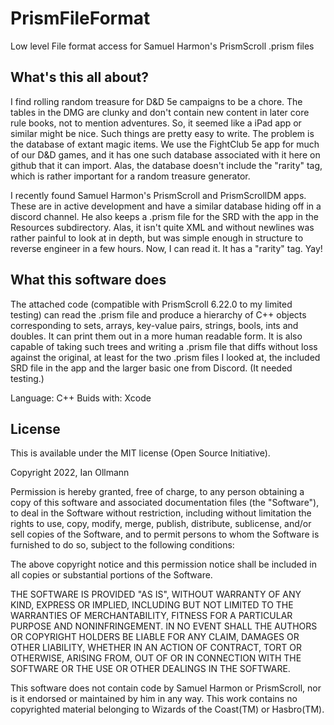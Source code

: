 # PrismFileFormat
Low level File format access for Samuel Harmon's PrismScroll .prism files

## What's this all about?
I find rolling random treasure for D&D 5e campaigns to be a chore. The tables in the DMG are clunky 
and don't contain new content in later core rule books, not to mention adventures. So, it seemed
like a iPad app or similar might be nice.  Such things are pretty easy to write. The problem is
the database of extant magic items.  We use the FightClub 5e app for much of our D&D games, and it
has one such database associated with it here on github that it can import. Alas, the database doesn't
include the "rarity" tag, which is rather important for a random treasure generator. 

I recently found Samuel Harmon's PrismScroll and PrismScrollDM apps. These are in active development
and have a similar database hiding off in a discord channel. He also keeps a .prism file for the SRD
with the app in the Resources subdirectory.  Alas, it isn't quite XML and without newlines was rather
painful to look at in depth, but was simple enough in structure to reverse engineer in a few hours.
Now, I can read it. It has a "rarity" tag. Yay!

## What this software does
The attached code (compatible with PrismScroll 6.22.0 to my limited testing) can read the .prism file and produce
a hierarchy of C++ objects corresponding to sets, arrays, key-value pairs, strings, bools, ints and 
doubles. It can print them out in a more human readable form. It is also capable of taking such trees 
and writing a .prism file that diffs without loss against the original, at least for the two .prism 
files I looked at, the included SRD file in the app and the larger basic one from Discord. (It needed testing.) 

Language: C++
Buids with: Xcode

## License
This is available under the MIT license (Open Source Initiative). 

Copyright 2022, Ian Ollmann

Permission is hereby granted, free of charge, to any person obtaining a copy of this software and associated documentation files (the "Software"), to deal in the Software without restriction, including without limitation the rights to use, copy, modify, merge, publish, distribute, sublicense, and/or sell copies of the Software, and to permit persons to whom the Software is furnished to do so, subject to the following conditions:

The above copyright notice and this permission notice shall be included in all copies or substantial portions of the Software.

THE SOFTWARE IS PROVIDED "AS IS", WITHOUT WARRANTY OF ANY KIND, EXPRESS OR IMPLIED, INCLUDING BUT NOT LIMITED TO THE WARRANTIES OF MERCHANTABILITY, FITNESS FOR A PARTICULAR PURPOSE AND NONINFRINGEMENT. IN NO EVENT SHALL THE AUTHORS OR COPYRIGHT HOLDERS BE LIABLE FOR ANY CLAIM, DAMAGES OR OTHER LIABILITY, WHETHER IN AN ACTION OF CONTRACT, TORT OR OTHERWISE, ARISING FROM, OUT OF OR IN CONNECTION WITH THE SOFTWARE OR THE USE OR OTHER DEALINGS IN THE SOFTWARE.

This software does not contain code by Samuel Harmon or PrismScroll, nor is it endorsed or maintained by him in any way. 
This work contains no copyrighted material belonging to Wizards of the Coast(TM) or Hasbro(TM).
